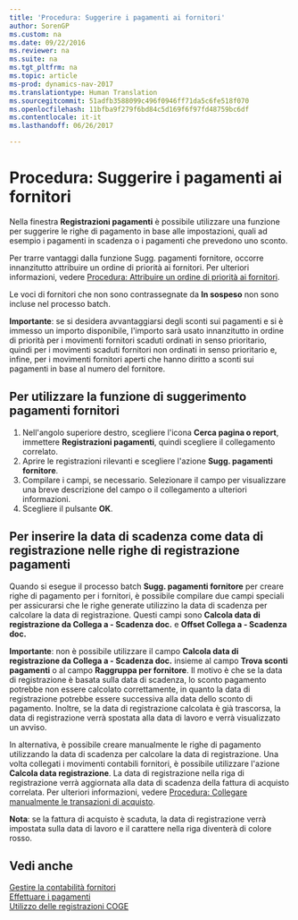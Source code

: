 ```yaml
---
title: 'Procedura: Suggerire i pagamenti ai fornitori'
author: SorenGP
ms.custom: na
ms.date: 09/22/2016
ms.reviewer: na
ms.suite: na
ms.tgt_pltfrm: na
ms.topic: article
ms-prod: dynamics-nav-2017
ms.translationtype: Human Translation
ms.sourcegitcommit: 51adfb3588099c496f0946ff71da5c6fe518f070
ms.openlocfilehash: 11bfba9f279f6bd84c5d169f6f97fd48759bc6df
ms.contentlocale: it-it
ms.lasthandoff: 06/26/2017

---
```


# <a name="how-to-suggest-vendor-payments"></a>Procedura: Suggerire i pagamenti ai fornitori
Nella finestra **Registrazioni pagamenti** è possibile utilizzare una funzione per suggerire le righe di pagamento in base alle impostazioni, quali ad esempio i pagamenti in scadenza o i pagamenti che prevedono uno sconto.

Per trarre vantaggi dalla funzione Sugg. pagamenti fornitore, occorre innanzitutto attribuire un ordine di priorità ai fornitori. Per ulteriori informazioni, vedere [Procedura: Attribuire un ordine di priorità ai fornitori](purchasing-how-prioritize-vendors.md).

Le voci di fornitori che non sono contrassegnate da **In sospeso** non sono incluse nel processo batch.  

**Importante**: se si desidera avvantaggiarsi degli sconti sui pagamenti e si è immesso un importo disponibile, l'importo sarà usato innanzitutto in ordine di priorità per i movimenti fornitori scaduti ordinati in senso prioritario, quindi per i movimenti scaduti fornitori non ordinati in senso prioritario e, infine, per i movimenti fornitori aperti che hanno diritto a sconti sui pagamenti in base al numero del fornitore.

## <a name="to-use-the-suggest-vendor-payments-function"></a>Per utilizzare la funzione di suggerimento pagamenti fornitori
1. Nell'angolo superiore destro, scegliere l'icona **Cerca pagina o report**, immettere **Registrazioni pagamenti**, quindi scegliere il collegamento correlato.
2. Aprire le registrazioni rilevanti e scegliere l'azione **Sugg. pagamenti fornitore**.
3. Compilare i campi, se necessario. Selezionare il campo per visualizzare una breve descrizione del campo o il collegamento a ulteriori informazioni.
4. Scegliere il pulsante **OK**.

## <a name="to-insert-the-due-date-as-posting-date-on-payment-journal-lines"></a>Per inserire la data di scadenza come data di registrazione nelle righe di registrazione pagamenti
Quando si esegue il processo batch **Sugg. pagamenti fornitore** per creare righe di pagamento per i fornitori, è possibile compilare due campi speciali per assicurarsi che le righe generate utilizzino la data di scadenza per calcolare la data di registrazione. Questi campi sono **Calcola data di registrazione da Collega a - Scadenza doc.** e **Offset Collega a - Scadenza doc.**

**Importante**: non è possibile utilizzare il campo **Calcola data di registrazione da Collega a - Scadenza doc.** insieme al campo **Trova sconti pagamenti** o al campo **Raggruppa per fornitore**. Il motivo è che se la data di registrazione è basata sulla data di scadenza, lo sconto pagamento potrebbe non essere calcolato correttamente, in quanto la data di registrazione potrebbe essere successiva alla data dello sconto di pagamento.
Inoltre, se la data di registrazione calcolata è già trascorsa, la data di registrazione verrà spostata alla data di lavoro e verrà visualizzato un avviso.

In alternativa, è possibile creare manualmente le righe di pagamento utilizzando la data di scadenza per calcolare la data di registrazione. Una volta collegati i movimenti contabili fornitori, è possibile utilizzare l'azione **Calcola data registrazione**. La data di registrazione nella riga di registrazione verrà aggiornata alla data di scadenza della fattura di acquisto correlata. Per ulteriori informazioni, vedere [Procedura: Collegare manualmente le transazioni di acquisto](payables-how-apply-purchase-transactions-manually.md).  

**Nota**: se la fattura di acquisto è scaduta, la data di registrazione verrà impostata sulla data di lavoro e il carattere nella riga diventerà di colore rosso.

## <a name="see-also"></a>Vedi anche
[Gestire la contabilità fornitori](payables-manage-payables.md)  
[Effettuare i pagamenti](payables-make-payments.md)  
[Utilizzo delle registrazioni COGE](ui-work-general-journals.md)

